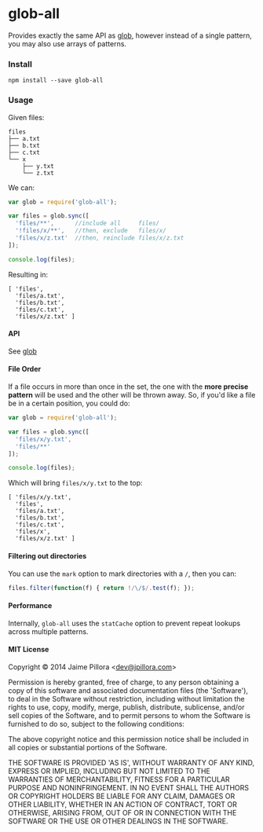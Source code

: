 # glob-all

Provides exactly the same API as [glob](https://github.com/isaacs/node-glob), however instead of a single pattern, you may also use arrays of patterns.

### Install

```
npm install --save glob-all
```

### Usage

Given files:
```
files
├── a.txt
├── b.txt
├── c.txt
└── x
    ├── y.txt
    └── z.txt
```

We can:
``` js
var glob = require('glob-all');

var files = glob.sync([
  'files/**',      //include all     files/
  '!files/x/**',   //then, exclude   files/x/
  'files/x/z.txt'  //then, reinclude files/x/z.txt
]);

console.log(files);
```

Resulting in:
```
[ 'files',
  'files/a.txt',
  'files/b.txt',
  'files/c.txt',
  'files/x/z.txt' ]
```

#### API

See [glob](https://github.com/isaacs/node-glob)

#### File Order

If a file occurs in more than once in the set, the one with the **more precise pattern** will be used and the other will be thrown away. So, if you'd like a file be in a certain position, you could do:

``` js
var glob = require('glob-all');

var files = glob.sync([
  'files/x/y.txt',
  'files/**'
]);

console.log(files);
```

Which will bring `files/x/y.txt` to the top:

```
[ 'files/x/y.txt',
  'files',
  'files/a.txt',
  'files/b.txt',
  'files/c.txt',
  'files/x',
  'files/x/z.txt' ]
```

#### Filtering out directories

You can use the `mark` option to mark directories with a `/`, then you can:
``` js
files.filter(function(f) { return !/\/$/.test(f); });
```

#### Performance

Internally, `glob-all` uses the `statCache` option to prevent repeat lookups across multiple patterns.

#### MIT License

Copyright &copy; 2014 Jaime Pillora &lt;dev@jpillora.com&gt;

Permission is hereby granted, free of charge, to any person obtaining
a copy of this software and associated documentation files (the
'Software'), to deal in the Software without restriction, including
without limitation the rights to use, copy, modify, merge, publish,
distribute, sublicense, and/or sell copies of the Software, and to
permit persons to whom the Software is furnished to do so, subject to
the following conditions:

The above copyright notice and this permission notice shall be
included in all copies or substantial portions of the Software.

THE SOFTWARE IS PROVIDED 'AS IS', WITHOUT WARRANTY OF ANY KIND,
EXPRESS OR IMPLIED, INCLUDING BUT NOT LIMITED TO THE WARRANTIES OF
MERCHANTABILITY, FITNESS FOR A PARTICULAR PURPOSE AND NONINFRINGEMENT.
IN NO EVENT SHALL THE AUTHORS OR COPYRIGHT HOLDERS BE LIABLE FOR ANY
CLAIM, DAMAGES OR OTHER LIABILITY, WHETHER IN AN ACTION OF CONTRACT,
TORT OR OTHERWISE, ARISING FROM, OUT OF OR IN CONNECTION WITH THE
SOFTWARE OR THE USE OR OTHER DEALINGS IN THE SOFTWARE.

